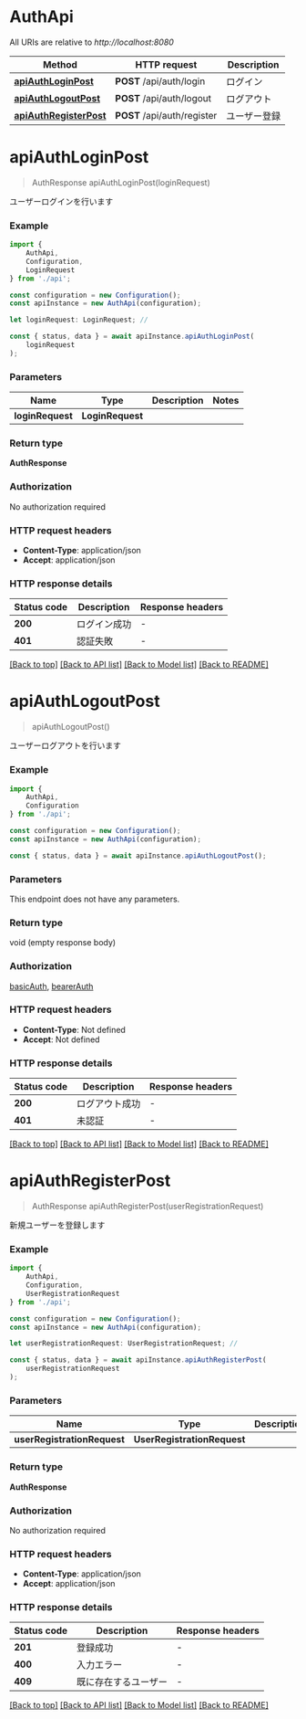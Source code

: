 # AuthApi

All URIs are relative to *http://localhost:8080*

|Method | HTTP request | Description|
|------------- | ------------- | -------------|
|[**apiAuthLoginPost**](#apiauthloginpost) | **POST** /api/auth/login | ログイン|
|[**apiAuthLogoutPost**](#apiauthlogoutpost) | **POST** /api/auth/logout | ログアウト|
|[**apiAuthRegisterPost**](#apiauthregisterpost) | **POST** /api/auth/register | ユーザー登録|

# **apiAuthLoginPost**
> AuthResponse apiAuthLoginPost(loginRequest)

ユーザーログインを行います

### Example

```typescript
import {
    AuthApi,
    Configuration,
    LoginRequest
} from './api';

const configuration = new Configuration();
const apiInstance = new AuthApi(configuration);

let loginRequest: LoginRequest; //

const { status, data } = await apiInstance.apiAuthLoginPost(
    loginRequest
);
```

### Parameters

|Name | Type | Description  | Notes|
|------------- | ------------- | ------------- | -------------|
| **loginRequest** | **LoginRequest**|  | |


### Return type

**AuthResponse**

### Authorization

No authorization required

### HTTP request headers

 - **Content-Type**: application/json
 - **Accept**: application/json


### HTTP response details
| Status code | Description | Response headers |
|-------------|-------------|------------------|
|**200** | ログイン成功 |  -  |
|**401** | 認証失敗 |  -  |

[[Back to top]](#) [[Back to API list]](../README.md#documentation-for-api-endpoints) [[Back to Model list]](../README.md#documentation-for-models) [[Back to README]](../README.md)

# **apiAuthLogoutPost**
> apiAuthLogoutPost()

ユーザーログアウトを行います

### Example

```typescript
import {
    AuthApi,
    Configuration
} from './api';

const configuration = new Configuration();
const apiInstance = new AuthApi(configuration);

const { status, data } = await apiInstance.apiAuthLogoutPost();
```

### Parameters
This endpoint does not have any parameters.


### Return type

void (empty response body)

### Authorization

[basicAuth](../README.md#basicAuth), [bearerAuth](../README.md#bearerAuth)

### HTTP request headers

 - **Content-Type**: Not defined
 - **Accept**: Not defined


### HTTP response details
| Status code | Description | Response headers |
|-------------|-------------|------------------|
|**200** | ログアウト成功 |  -  |
|**401** | 未認証 |  -  |

[[Back to top]](#) [[Back to API list]](../README.md#documentation-for-api-endpoints) [[Back to Model list]](../README.md#documentation-for-models) [[Back to README]](../README.md)

# **apiAuthRegisterPost**
> AuthResponse apiAuthRegisterPost(userRegistrationRequest)

新規ユーザーを登録します

### Example

```typescript
import {
    AuthApi,
    Configuration,
    UserRegistrationRequest
} from './api';

const configuration = new Configuration();
const apiInstance = new AuthApi(configuration);

let userRegistrationRequest: UserRegistrationRequest; //

const { status, data } = await apiInstance.apiAuthRegisterPost(
    userRegistrationRequest
);
```

### Parameters

|Name | Type | Description  | Notes|
|------------- | ------------- | ------------- | -------------|
| **userRegistrationRequest** | **UserRegistrationRequest**|  | |


### Return type

**AuthResponse**

### Authorization

No authorization required

### HTTP request headers

 - **Content-Type**: application/json
 - **Accept**: application/json


### HTTP response details
| Status code | Description | Response headers |
|-------------|-------------|------------------|
|**201** | 登録成功 |  -  |
|**400** | 入力エラー |  -  |
|**409** | 既に存在するユーザー |  -  |

[[Back to top]](#) [[Back to API list]](../README.md#documentation-for-api-endpoints) [[Back to Model list]](../README.md#documentation-for-models) [[Back to README]](../README.md)


